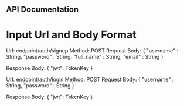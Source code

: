 ## API Documentation

# Input Url and Body Format

Url: endpoint/auth/signup
Method: POST
Request Body:
{
    "username" : String,
    "password" : String,
    "full_name" : String,
    "email" : String
}

Response Body:
{
    "jwt": TokenKey
}


Url: endpoint/auth/login
Method: POST
Request Body:
{
    "username" : String,
    "password" : String
}

Response Body:
{
    "jwt": TokenKey
}